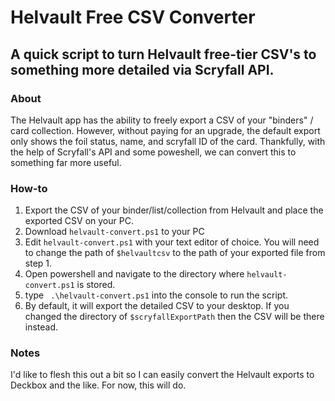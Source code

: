 # Helvault Free CSV Converter
## A quick script to turn Helvault free-tier CSV's to something more detailed via Scryfall API. 

### About
The Helvault app has the ability to freely export a CSV of your "binders" / card collection. However, without paying for an upgrade, the default export only shows the foil status, name, and scryfall ID of the card. Thankfully, with the help of Scryfall's API and some poweshell, we can convert this to something far more useful.

### How-to
1. Export the CSV of your binder/list/collection from Helvault and place the exported CSV on your PC.
2. Download ```helvault-convert.ps1```  to your PC
3. Edit ```helvault-convert.ps1```  with your text editor of choice. You will need to change the path of ```$helvaultcsv``` to the path of your exported file from step 1.
4. Open powershell and navigate to the directory where ```helvault-convert.ps1``` is stored.
5. type ``` .\helvault-convert.ps1``` into the console to run the script.
6. By default, it will export the detailed CSV to your desktop. If you changed the directory of ```$scryfallExportPath``` then the CSV will be there instead.

### Notes
I'd like to flesh this out a bit so I can easily convert the Helvault exports to Deckbox and the like. For now, this will do. 
